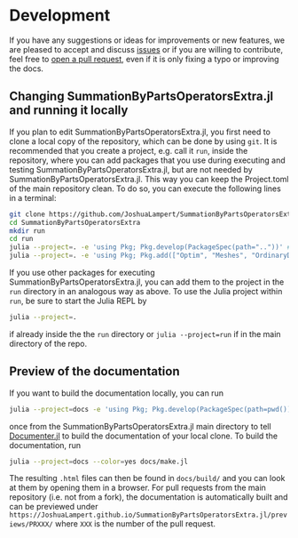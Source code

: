 # Development

If you have any suggestions or ideas for improvements or new features, we are pleased to accept and discuss
[issues](https://github.com/JoshuaLampert/SummationByPartsOperatorsExtra.jl/issues) or if you are willing to contribute,
feel free to [open a pull request](https://github.com/JoshuaLampert/SummationByPartsOperatorsExtra.jl/pulls), even if it
is only fixing a typo or improving the docs.

## Changing SummationByPartsOperatorsExtra.jl and running it locally

If you plan to edit SummationByPartsOperatorsExtra.jl, you first need to clone a local copy of the repository, which can
be done by using `git`. It is recommended that you create a project, e.g. call it `run`, inside the repository,
where you can add packages that you use during executing and testing SummationByPartsOperatorsExtra.jl, but are not needed
by SummationByPartsOperatorsExtra.jl. This way you can keep the Project.toml of the main repository clean. To do so, you
can execute the following lines in a terminal:

```sh
git clone https://github.com/JoshuaLampert/SummationByPartsOperatorsExtra.jl.git
cd SummationByPartsOperatorsExtra
mkdir run
cd run
julia --project=. -e 'using Pkg; Pkg.develop(PackageSpec(path=".."))' # Install local SummationByPartsOperatorsExtra.jl clone
julia --project=. -e 'using Pkg; Pkg.add(["Optim", "Meshes", "OrdinaryDiffEqSSPRK", "KernelInterpolation", "Makie", "Plots"])' # Install additional packages
```

If you use other packages for executing SummationByPartsOperatorsExtra.jl, you can add them to the project in the `run`
directory in an analogous way as above. To use the Julia project within `run`, be sure to start the Julia REPL
by

```sh
julia --project=.
```

if already inside the the `run` directory or `julia --project=run` if in the main directory of the repo.

## Preview of the documentation

If you want to build the documentation locally, you can run

```sh
julia --project=docs -e 'using Pkg; Pkg.develop(PackageSpec(path=pwd())); Pkg.instantiate()'
```

once from the SummationByPartsOperatorsExtra.jl main directory to tell [Documenter.jl](https://documenter.juliadocs.org/stable/man/guide/)
to build the documentation of your local clone. To build the documentation, run

```sh
julia --project=docs --color=yes docs/make.jl
```

The resulting `.html` files can then be found in `docs/build/` and you can look at them by opening them in a browser.
For pull requests from the main repository (i.e. not from a fork), the documentation is automatically built and can
be previewed under `https://JoshuaLampert.github.io/SummationByPartsOperatorsExtra.jl/previews/PRXXX/` where `XXX` is the number
of the pull request.
